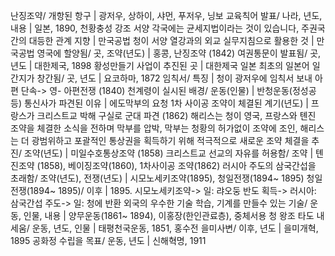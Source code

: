 난징조약/ 개항된 항구		| 광저우, 상하이, 샤먼, 푸저우, 닝보
교육칙어 발표/ 나라, 년도, 내용		| 일본, 1890, 천황충성 강조
서양 각국에는 균세지법이라는 것이 있습니다, 주권국 간의 대등한 관계 지향		| 만국공법
청이 서양 열강과의 외교 실무지침으로 활용한 것		| 만국공법
영국에 할양됨/ 곳, 조약(년도)		| 홍콩, 난징조약 (1842)
여권통문이 발표됨/ 곳, 년도		| 대한제국, 1898
황성만들기 사업이 추진된 곳		| 대한제국
일본 최초의 일본어 일간지가 창간됨/ 곳, 년도		| 요코하마, 1872
임칙서/ 특징		| 청이 광저우에 임칙서 보내 아편 단속-> 영- 아편전쟁 (1840)
천계령이 실시된 배경/ 운동(인물)		| 반청운동(정성공 등)
통신사가 파견된 이유		| 에도막부의 요청
1차 사이공 조약이 체결된 계기(년도)		| 프랑스가 크리스트교 박해 구실로 군대 파견 (1862)
해리스는 청이 영국, 프랑스와 톈진 조약을 체결한 소식을 전하며 막부를 압박, 막부는 청황의 허가없이 조약에 조인, 해리스는 더 광범위하고 포괄적인 통상권을 획득하기 위해 적극적으로 새로운 조약 체결을 추진/ 조약(년도)		| 미일수호통상조약 (1858)
크리스트교 선교의 자유를 허용함/ 조약		| 톈진조약 (1858), 베이징조약(1860), 1차사이공 조약(1862)
러시아 주도의 삼국간섭을 초래함/ 조약(년도), 전쟁(년도)		| 시모노세키조약(1895), 청일전쟁(1894~ 1895)
청일전쟁(1894~ 1895)/ 이후		| 1895. 시모노세키조약-> 일: 랴오둥 반도 획득-> 러시아: 삼국간섭 주도-> 일: 청에 반환
외국의 우수한 기술 학습, 기계를 만들수 있는 기술/ 운동, 인물, 내용		| 양무운동(1861~ 1894), 이홍장(한인관료층), 중체서용
청 왕조 타도 내세움/ 운동, 년도, 인물		| 태평천국운동, 1851, 홍수전
을미사변/ 이후, 년도		| 을미개혁, 1895
공화정 수립을 목표/ 운동, 년도		| 신해혁명, 1911
